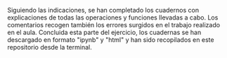 Siguiendo las indicaciones, se han completado los cuadernos con explicaciones de todas las operaciones y funciones llevadas a cabo. Los comentarios recogen también los errores surgidos en el trabajo realizado en el aula. Concluida esta parte del ejercicio, los cuadernas se han descargado en formato "ipynb" y "html" y han sido recopilados en este repositorio desde la terminal. 
